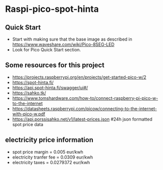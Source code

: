 # Raspi-pico-spot-hinta

## Quick Start
 - Start with making sure that the base image as described in https://www.waveshare.com/wiki/Pico-8SEG-LED
 - Look for Pico Quick Start section.

## Some resources for this project
 - https://projects.raspberrypi.org/en/projects/get-started-pico-w/2
 - https://spot-hinta.fi/
 - https://api.spot-hinta.fi/swagger/ui#/
 - https://sahko.tk/
 - https://www.tomshardware.com/how-to/connect-raspberry-pi-pico-w-to-the-internet
 - https://datasheets.raspberrypi.com/picow/connecting-to-the-internet-with-pico-w.pdf
 - https://api.porssisahko.net/v1/latest-prices.json #24h json formatted spot price data

## electricity price information
 - spot price margin = 0.005 eur/kwh
 - electricity tranfer fee = 0.0309 eur/kwh
 - electricity taxes = 0.0279372 eur/kwh
